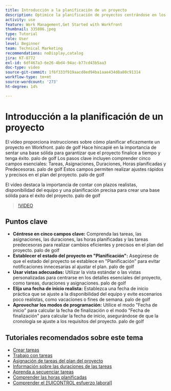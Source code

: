 ```yaml
---
title: Introducción a la planificación de un proyecto
description: Optimice la planificación de proyectos centrándose en los campos clave, estableciendo el estado en "Planificación", utilizando las vistas adecuadas, seleccionando fechas de inicio realistas y aprovechando los modos de programación para obtener plazos precisos.
activity: use
feature: Work Management,Get Started with Workfront
thumbnail: 335086.jpeg
type: Tutorial
role: User
level: Beginner
team: Technical Marketing
recommendations: noDisplay,catalog
jira: KT-8772
exl-id: 6df467a3-6e26-4bd4-94ac-b77cd43b5aa3
doc-type: video
source-git-commit: 1f6f333f919aacd8ed94ba1aae434d8a80c91314
workflow-type: tm+mt
source-wordcount: '273'
ht-degree: 14%

---
```


# Introducción a la planificación de un proyecto

El vídeo proporciona instrucciones sobre cómo planificar eficazmente un proyecto en Workfront. palo de golf Hace hincapié en la importancia de sentar una base sólida para garantizar que el proyecto finalice a tiempo y tenga éxito. palo de golf Los pasos clave incluyen comprender cinco campos esenciales: Tareas, Asignaciones, Duraciones, Horas planificadas y Predecesoras. palo de golf Estos campos permiten realizar ajustes rápidos y precisos en el plan del proyecto. palo de golf

El vídeo destaca la importancia de contar con plazos realistas, disponibilidad del equipo y una planificación precisa para crear una base sólida para el éxito del proyecto. palo de golf

>[!VIDEO](https://video.tv.adobe.com/v/335086/?quality=12&learn=on&enablevpops)

## Puntos clave

* **Céntrese en cinco campos clave:** Comprenda las tareas, las asignaciones, las duraciones, las horas planificadas y las tareas predecesoras para realizar cambios eficientes y precisos en el plan del proyecto. palo de golf
* **Establecer el estado del proyecto en &quot;Planificación&quot;:** Asegúrese de que el estado del proyecto se establece en &quot;Planificación&quot; para evitar notificaciones innecesarias al ajustar el plan. palo de golf
* **Usar vistas adecuadas:** Utilizar la vista estándar o las vistas personalizadas para centrarse en los detalles esenciales del proyecto, como tareas, duraciones y asignaciones. palo de golf
* **Elija una fecha de inicio realista:** Establezca una fecha de inicio práctica que se ajuste a la disponibilidad del equipo y evite escenarios poco realistas, como vacaciones o fines de semana. palo de golf
* **Aprovechar los modos de programación:** Utilice el modo &quot;Fecha de inicio&quot; para calcular la fecha de finalización o el modo &quot;Fecha de finalización&quot; para calcular la fecha de inicio, asegurándose de que la cronología se ajuste a los requisitos del proyecto. palo de golf



## Tutoriales recomendados sobre este tema

* [Crear tareas](/help/manage-work/tasks/how-to-create-tasks.md)
* [Trabajo con tareas](/help/manage-work/tasks/work-with-tasks.md)
* [Asignación de tareas del plan del proyecto](/help/manage-work/tasks/assign-tasks-from-the-project-plan.md)
* [Información sobre las duraciones de las tareas](/help/manage-work/tasks/understand-task-durations.md)
* [Aprenda a secuenciar tareas](/help/manage-work/tasks/learn-to-sequence-tasks.md)
* [Comprender las horas planificadas](/help/manage-work/tasks/understand-planned-hours.md)
* [Comprender el [!UICONTROL esfuerzo laboral]](/help/manage-work/tasks/understand-work-effort.md)
